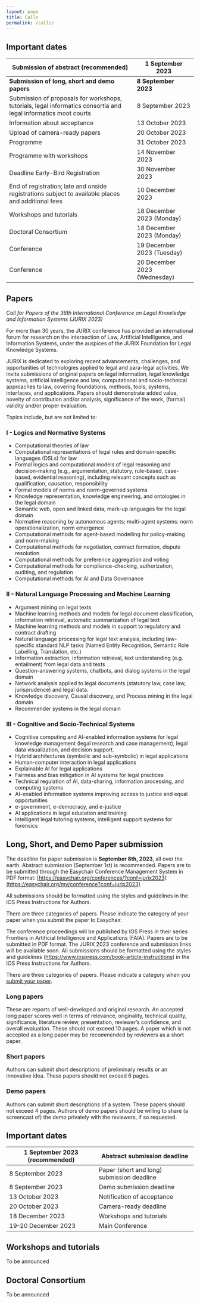 ```yaml
---
layout: page
title: Calls
permalink: /calls/
---
```


## Important dates 

| Submission of abstract (recommended)                         | 1 September 2023             |
| ------------------------------------------------------------ | ---------------------------- |
| **Submission of long, short and demo papers**                | **8 September 2023**         |
| Submission of proposals for workshops, tutorials, legal informatics consortia and legal informatics moot courts | 8 September 2023            |
| Information about acceptance                                 | 13 October 2023              |
| Upload of camera-ready papers                                | 20 October 2023              |
| Programme                                                    | 31 October 2023              |
| Programme with workshops                                     | 14 November 2023             |
| Deadline Early-Bird Registration                             | 30 November 2023             |
| End of registration; late and onside registrations subject to available places and additional fees | 10 December 2023             |
| Workshops and tutorials                                      | 18 December 2023 (Monday)    |
| Doctoral Consortium                                          | 18 December 2023 (Monday)    |
| Conference                                                   | 19 December 2023 (Tuesday)   |
| Conference                                                   | 20 December 2023 (Wednesday) |

## Papers 

*Call for Papers of the 36th International Conference on Legal Knowledge and Information Systems (JURIX 2023)*

For more than 30 years, the JURIX conference has provided an international forum for research on the intersection of Law, Artificial Intelligence, and Information Systems, under the auspices of the JURIX Foundation for Legal Knowledge Systems.

JURIX is dedicated to exploring recent advancements, challenges, and opportunities of technologies applied to legal and para-legal activities. We invite submissions of original papers on legal information, legal knowledge systems, artificial intelligence and law, computational and socio-technical approaches to law, covering foundations, methods, tools, systems, interfaces, and applications. Papers should demonstrate added value, novelty of contribution and/or analysis, significance of the work, (formal) validity and/or proper evaluation.

Topics include, but are not limited to:

### I - Logics and Normative Systems

-   Computational theories of law 
-   Computational representations of legal rules and domain-specific languages (DSLs) for law 
-   Formal logics and computational models of legal reasoning and decision-making (e.g., argumentation, statutory, rule-based, case-based, evidential reasoning), including relevant concepts such as qualification, causation, responsibility 
-   Formal models of norms and norm-governed systems 
-   Knowledge representation, knowledge engineering, and ontologies in the legal domain 
-   Semantic web, open and linked data, mark-up languages for the legal domain 
-   Normative reasoning by autonomous agents; multi-agent systems: norm operationalization, norm emergence 
-   Computational methods for agent-based modelling for policy-making and norm-making 
-   Computational methods for negotiation, contract formation, dispute resolution 
-   Computational methods for preference aggregation and voting 
-   Computational methods for compliance-checking, authorization, auditing, and regulation 
-   Computational methods for AI and Data Governance 

### II - Natural Language Processing and Machine Learning

-  Argument mining on legal texts 
-  Machine learning methods and models for legal document classification, information retrieval, automatic summarization of legal text 
-  Machine learning methods and models in support to regulatory and contract drafting 
-  Natural language processing for legal text analysis, including law-specific standard NLP tasks (Named Entity Recognition, Semantic Role Labelling, Translation, etc.) 
-  Information extraction, information retrieval, text understanding (e.g. entailment) from legal data and texts 
-  Question-answering systems, chatbots, and dialog systems in the legal domain 
-  Network analysis applied to legal documents (statutory law, case law, jurisprudence) and legal data. 
-  Knowledge discovery, Causal discovery, and Process mining in the legal domain 
-  Recommender systems in the legal domain 

### III - Cognitive and Socio-Technical Systems

-  Cognitive computing and AI-enabled information systems for legal knowledge management (legal research and case management), legal data visualization, and decision support. 
-  Hybrid architectures (symbolic and sub-symbolic) in legal applications 
-  Human-computer interaction in legal applications 
-  Explainable AI for legal applications 
-  Fairness and bias mitigation in AI systems for legal practices 
-  Technical regulation of AI, data-sharing, information processing, and computing systems 
-  AI-enabled information systems improving access to justice and equal opportunities 
-  e-government, e-democracy, and e-justice 
-  AI applications in legal education and training 
-  Intelligent legal tutoring systems, intelligent support systems for forensics  

## Long, Short, and Demo Paper submission

The deadline for paper submission is **September 8th, 2023**, all over the earth. Abstract submission (September 1st) is recommended. Papers are to be submitted through the Easychair Conference Management System in PDF format: [https://easychair.org/conferences/?conf=jurix2023](https://easychair.org/my/conference?conf=jurix2023)

All submissions should be formatted using the styles and guidelines in the IOS Press Instructions for Authors.

There are three categories of papers. Please indicate the category of your paper when you submit the paper to Easychair.

The conference proceedings will be published by IOS Press in their series Frontiers in Artificial Intelligence and Applications (FAIA). Papers are to be submitted in PDF format. The JURIX 2023 conference and submission links will be available soon. All submissions should be formatted using the styles and guidelines (https://www.iospress.com/book-article-instructions) in the IOS Press Instructions for Authors.

There are three categories of papers. Please indicate a category when you [submit your paper](https://easychair.org/my/conference?conf=jurix2023).

### Long papers

These are reports of well-developed and original research. An accepted long paper scores well in terms of relevance, originality, technical quality, significance, literature review, presentation, reviewer’s confidence, and overall evaluation. These should not exceed 10 pages. A paper which is not accepted as a long paper may be recommended by reviewers as a short paper.

### Short papers

Authors can submit short descriptions of preliminary results or an innovative idea. These papers should not exceed 6 pages.

### Demo papers

Authors can submit short descriptions of a system. These papers should not exceed 4 pages. Authors of demo papers should be willing to share (a screencast of) the demo privately with the reviewers, if so requested.

## Important dates

| 1 September 2023 (recommended) | Abstract submission deadline               |
| ------------------------------ | ------------------------------------------ |
| 8 September 2023               | Paper (short and long) submission deadline |
| 8 September 2023               | Demo submission deadline                   |
| 13 October 2023                | Notification of acceptance                 |
| 20 October 2023                | Camera-ready deadline                      |
| 18 December 2023               | Workshops and tutorials                    |
| 19–20 December 2023            | Main Conference                            |

## Workshops and tutorials 

To be announced

## Doctoral Consortium 

To be announced
